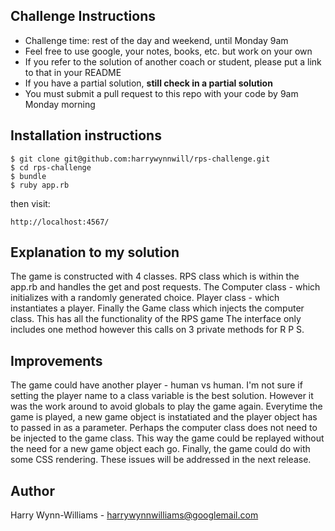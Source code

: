 
Challenge Instructions
-------

* Challenge time: rest of the day and weekend, until Monday 9am
* Feel free to use google, your notes, books, etc. but work on your own
* If you refer to the solution of another coach or student, please put a link to that in your README
* If you have a partial solution, **still check in a partial solution**
* You must submit a pull request to this repo with your code by 9am Monday morning

Installation instructions
------------------------
```
$ git clone git@github.com:harrywynnwill/rps-challenge.git
$ cd rps-challenge
$ bundle
$ ruby app.rb
```
then visit:
```
http://localhost:4567/
````

Explanation to my solution
--------
The game is constructed with 4 classes.
  RPS class which is within the app.rb and handles the get and post requests.
  The Computer class - which initializes with a randomly generated choice.
  Player class - which instantiates a player.
  Finally the Game class which injects the computer class. This has all the functionality of the RPS game
  The interface only includes one method however this calls on 3 private methods for R P S.

Improvements
------------
  The game could have another player - human vs human.
  I'm not sure if setting the player name to a class variable is the best solution.
  However it was the work around to avoid globals to play the game again. Everytime the game is played, a new game object is instatiated and the player object has to passed in as a parameter.
  Perhaps the computer class does not need to be injected to the game class. This way the game could be replayed without the need for a new game object each go.
  Finally, the game could do with some CSS rendering.
  These issues will be addressed in the next release.

Author
------
Harry Wynn-Williams - harrywynnwilliams@googlemail.com
